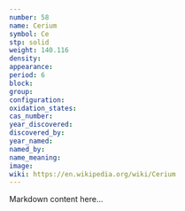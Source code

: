 ```yaml
---
number: 58
name: Cerium
symbol: Ce
stp: solid
weight: 140.116
density:
appearance:
period: 6
block:
group:
configuration:
oxidation_states:
cas_number:
year_discovered:
discovered_by:
year_named:
named_by:
name_meaning:
image:
wiki: https://en.wikipedia.org/wiki/Cerium
---
```


Markdown content here...
